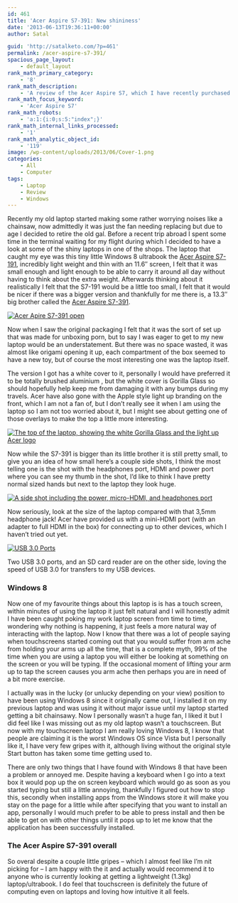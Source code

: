 ```yaml
---
id: 461
title: 'Acer Aspire S7-391: New shininess'
date: '2013-06-13T19:36:11+00:00'
author: Satal

guid: 'http://satalketo.com/?p=461'
permalink: /acer-aspire-s7-391/
spacious_page_layout:
    - default_layout
rank_math_primary_category:
    - '8'
rank_math_description:
    - 'A review of the Acer Aspire S7, which I have recently purchased after my old laptop got a bit chainsawy'
rank_math_focus_keyword:
    - 'Acer Aspire S7'
rank_math_robots:
    - 'a:1:{i:0;s:5:"index";}'
rank_math_internal_links_processed:
    - '1'
rank_math_analytic_object_id:
    - '119'
image: /wp-content/uploads/2013/06/Cover-1.png
categories:
    - All
    - Computer
tags:
    - Laptop
    - Review
    - Windows
---
```


Recently my old laptop started making some rather worrying noises like a chainsaw, now admittedly it was just the fan needing replacing but due to age I decided to retire the old gal. Before a recent trip abroad I spent some time in the terminal waiting for my flight during which I decided to have a look at some of the shiny laptops in one of the shops. The laptop that caught my eye was this tiny little Windows 8 ultrabook the [Acer Aspire S7-191](http://amzn.to/11cju6f "Acer Aspire S7-191's details on Amazon"), incredibly light weight and thin with an 11.6″ screen, I felt that it was small enough and light enough to be able to carry it around all day without having to think about the extra weight. Afterwards thinking about it realistically I felt that the S7-191 would be a little too small, I felt that it would be nicer if there was a bigger version and thankfully for me there is, a 13.3″ big brother called the [Acer Aspire S7-391](http://amzn.to/17657oL "Acer Aspire S7-391's details on Amazon").

[![Acer Apire S7-391 open](https://samjenkins.com/wp-content/uploads/2013/06/Screen.jpg)](https://samjenkins.com/wp-content/uploads/2013/06/Screen.jpg)

Now when I saw the original packaging I felt that it was the sort of set up that was made for unboxing porn, but to say I was eager to get to my new laptop would be an understatement. But there was no space wasted, it was almost like origami opening it up, each compartment of the box seemed to have a new toy, but of course the most interesting one was the laptop itself.

The version I got has a white cover to it, personally I would have preferred it to be totally brushed aluminium , but the white cover is Gorilla Glass so should hopefully help keep me from damaging it with any bumps during my travels. Acer have also gone with the Apple style light up branding on the front, which I am not a fan of, but I don’t really see it when I am using the laptop so I am not too worried about it, but I might see about getting one of those overlays to make the top a little more interesting.

[![The top of the laptop, showing the white Gorilla Glass and the light up Acer logo](https://samjenkins.com/wp-content/uploads/2013/06/Cover.png)](https://samjenkins.com/wp-content/uploads/2013/06/Cover.png)

Now while the S7-391 is bigger than its little brother it is still pretty small, to give you an idea of how small here’s a couple side shots, I think the most telling one is the shot with the headphones port, HDMI and power port where you can see my thumb in the shot, I’d like to think I have pretty normal sized hands but next to the laptop they look huge.

[![A side shot including the power, micro-HDMI, and headphones port](https://samjenkins.com/wp-content/uploads/2013/06/Power.png)](https://samjenkins.com/wp-content/uploads/2013/06/Power.png)

Now seriously, look at the size of the laptop compared with that 3,5mm headphone jack! Acer have provided us with a mini-HDMI port (with an adapter to full HDMI in the box) for connecting up to other devices, which I haven’t tried out yet.

[![USB 3.0 Ports](https://samjenkins.com/wp-content/uploads/2013/06/USB-ports.png)](https://samjenkins.com/wp-content/uploads/2013/06/USB-ports.png)

Two USB 3.0 ports, and an SD card reader are on the other side, loving the speed of USB 3.0 for transfers to my USB devices.

### Windows 8

Now one of my favourite things about this laptop is is has a touch screen, within minutes of using the laptop it just felt natural and I will honestly admit I have been caught poking my work laptop screen from time to time, wondering why nothing is happening, it just feels a more natural way of interacting with the laptop. Now I know that there was a lot of people saying when touchscreens started coming out that you would suffer from arm ache from holding your arms up all the time, that is a complete myth, 99% of the time when you are using a laptop you will either be looking at something on the screen or you will be typing. If the occasional moment of lifting your arm up to tap the screen causes you arm ache then perhaps you are in need of a bit more exercise.

I actually was in the lucky (or unlucky depending on your view) position to have been using Windows 8 since it originally came out, I installed it on my previous laptop and was using it without major issue until my laptop started getting a bit chainsawy. Now I personally wasn’t a huge fan, I liked it but I did feel like I was missing out as my old laptop wasn’t a touchscreen. But now with my touchscreen laptop I am really loving Windows 8, I know that people are claiming it is the worst Windows OS since Vista but I personally like it, I have very few gripes with it, although living without the original style Start button has taken some time getting used to.

There are only two things that I have found with Windows 8 that have been a problem or annoyed me. Despite having a keyboard when I go into a text box it would pop up the on screen keyboard which would go as soon as you started typing but still a little annoying, thankfully I figured out how to stop this, secondly when installing apps from the Windows store it will make you stay on the page for a little while after specifying that you want to install an app, personally I would much prefer to be able to press install and then be able to get on with other things until it pops up to let me know that the application has been successfully installed.

### The Acer Aspire S7-391 overall

So overal despite a couple little gripes – which I almost feel like I’m nit picking for – I am happy with the it and actually would recommend it to anyone who is currently looking at getting a lightweight (1.3kg) laptop/ultrabook. I do feel that touchscreen is definitely the future of computing even on laptops and loving how intuitive it all feels.